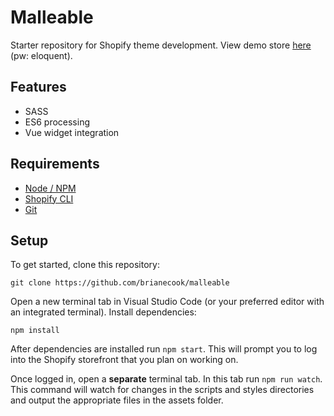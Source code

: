 # Malleable

Starter repository for Shopify theme development. View demo store [here](https://github.com/brianecook/malleable) (pw: eloquent).

## Features

- SASS
- ES6 processing
- Vue widget integration

## Requirements
- [Node / NPM](https://nodejs.org/en)
- [Shopify CLI](https://shopify.dev/themes/tools/cli)
- [Git](https://git-scm.com)

## Setup

To get started, clone this repository:

```
git clone https://github.com/brianecook/malleable
```

Open a new terminal tab in Visual Studio Code (or your preferred editor with an integrated terminal). Install dependencies:

```
npm install
```

After dependencies are installed run `npm start`. This will prompt you to log into the Shopify storefront that you plan on working on.

Once logged in, open a **separate** terminal tab. In this tab run `npm run watch`. This command will watch for changes in the scripts and styles directories and output the appropriate files in the assets folder.
